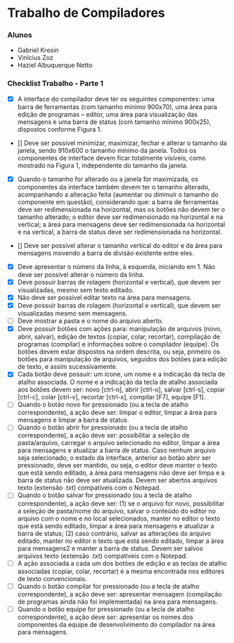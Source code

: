 # Trabalho de Compiladores #

### Alunos ###
* Gabriel Kresin
* Vinícius Zoz
* Haziel Albuquerque Netto

### Checklist Trabalho - Parte 1 ###

- [x] A interface do compilador deve ter os seguintes componentes: uma barra de ferramentas (com tamanho mínimo
900x70), uma área para edição de programas – editor, uma área para visualização das mensagens e uma
barra de status (com tamanho mínimo 900x25), dispostos conforme Figura 1.
- [] Deve ser possível minimizar, maximizar, fechar e alterar o tamanho da janela, sendo 910x600 o tamanho
mínimo da janela. Todos os componentes de interface devem ficar totalmente visíveis, como mostrado na
Figura 1, independente do tamanho da janela.
- [x] Quando o tamanho for alterado ou a janela for maximizada, os componentes da interface também devem ter o
tamanho alterado, acompanhando a alteração feita (aumentar ou diminuir o tamanho do componente em
questão), considerando que: a barra de ferramentas deve ser redimensionada na horizontal, mas os botões não
devem ter o tamanho alterado; o editor deve ser redimensionado na horizontal e na vertical; a área para
mensagens deve ser redimensionada na horizontal e na vertical, a barra de status deve ser redimensionada na
horizontal.
- [] Deve ser possível alterar o tamanho vertical do editor e da área para mensagens movendo a barra de divisão
existente entre eles.
- [x] Deve apresentar o número da linha, à esquerda, iniciando em 1. Não deve ser possível alterar o número da
linha.
- [x] Deve possuir barras de rolagem (horizontal e vertical), que devem ser visualizadas, mesmo sem texto editado.
- [x] Não deve ser possível editar texto na área para mensagens.
- [x] Deve possuir barras de rolagem (horizontal e vertical), que devem ser visualizadas mesmo sem mensagens.
- [ ] Deve mostrar a pasta e o nome do arquivo aberto.
- [x] Deve possuir botões com ações para: manipulação de arquivos (novo, abrir, salvar), edição de textos (copiar,
colar, recortar), compilação de programas (compilar) e informações sobre o compilador (equipe). Os botões
devem estar dispostos na ordem descrita, ou seja, primeiro os botões para manipulação de arquivos, seguidos
dos botões para edição de texto, e assim sucessivamente.
- [X] Cada botão deve possuir: um ícone, um nome e a indicação da tecla de atalho associada. O nome e a
indicação da tecla de atalho associada aos botões devem ser: novo [ctrl-n], abrir [ctrl-o], salvar [ctrl-s], copiar
[ctrl-c], colar [ctrl-v], recortar [ctrl-x], compilar [F7], equipe [F1].
- [ ] Quando o botão novo for pressionado (ou a tecla de atalho correspondente), a ação deve ser: limpar o editor,
limpar a área para mensagens e limpar a barra de status.
- [ ] Quando o botão abrir for pressionado (ou a tecla de atalho correspondente), a ação deve ser: possibilitar a
seleção de pasta/arquivo, carregar o arquivo selecionado no editor, limpar a área para mensagens e atualizar a
barra de status. Caso nenhum arquivo seja selecionado, o estado da interface, anterior ao botão abrir ser
pressionado, deve ser mantido, ou seja, o editor deve manter o texto que está sendo editado, a área para
mensagens não deve ser limpa e a barra de status não deve ser atualizada. Devem ser abertos arquivos texto
(extensão .txt) compatíveis com o Notepad.
- [ ] Quando o botão salvar for pressionado (ou a tecla de atalho correspondente), a ação deve ser: (1) se o arquivo
for novo, possibilitar a seleção de pasta/nome do arquivo, salvar o conteúdo do editor no arquivo com o nome e
no local selecionados, manter no editor o texto que está sendo editado, limpar a área para mensagens e
atualizar a barra de status; (2) caso contrário, salvar as alterações do arquivo editado, manter no editor o texto
que está sendo editado, limpar a área para mensagens2 e manter a barra de status. Devem ser salvos
arquivos texto (extensão .txt) compatíveis com o Notepad.
- [ ] A ação associada a cada um dos botões de edição e as teclas de atalho associadas (copiar, colar, recortar) é
a mesma encontrada nos editores de texto convencionais. 
- [ ] Quando o botão compilar for pressionado (ou a tecla de atalho correspondente), a ação deve ser: apresentar
mensagem (compilação de programas ainda não foi implementada) na área para mensagens.
- [ ] Quando o botão equipe for pressionado (ou a tecla de atalho correspondente), a ação deve ser: apresentar os
nomes dos componentes da equipe de desenvolvimento do compilador na área para mensagens.
